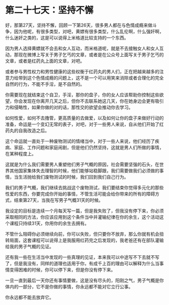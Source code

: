 # 第二十七天：坚持不懈

好，那第27天，坚持不懈，回顾一下第26天，很多男人都在与色情成瘾来做斗争，因为他呢，有很多类型，对吧，黄嫖有很多类型，什么乱伦啊，什么强奸啊，什么迷奸之类的，这是可以说得上米格道比较支持的一个东西。

因为男人选择黄嫖就不会去和女人互动，而米格道呢，就是不去接触女人和女人互动，那现在微博上写关于男子乞丐的文章，或者是在公众号上面写关于男子乞丐的文章，或者是红药丸上面的文章，对吧。

或者参与男性权力和男性健康的这些权衡于红药丸的男人们，正在把越来越多的注意力给带到这个色情成瘾的问题上，这不是一个可以用笑来消除或者合理化的完全自然的行为，不能不手淫，是不自然的。

你需要现在就结束这个自卫，手淫，那你的盘子，你的女人应该帮助你控制这些欲望，你会发现在你离开几天之后，但你不去联系她这几天，你在她身边会更有吸引力和侵略性，如果你做的对的话，那性交的欲望会推动你去学习。

如何性爱，如何不去撸管，更高质量的去做爱，以及如何让你的盘子来做好行动的准备，命运是一个变幻无常的表子，对吧，对于一些男人来说，自从他们开始了红药丸的自我改造之后。

这个命运就一直处于一种废物测试的情绪当中，对于一些人来说，他们经历了疾病、家庭、工作问题和家庭闹剧，但是他们仍然坚持，这就是男人们所做的事情，在某种程度上。

这就是为什么我们需要男人重塑他们男子气概的原因，社会需要坚强的石头，在世界其他国家集体失去理智的时候，他们能够站稳脚跟，我们需要做我们必须做的事情，当生活抛给我们废物测试的时候，我们回到我们自己行为。

我们的男子气概，我们继续去挑战这个废物测试，我们要结束你觉得多元化的那些性爱的东西，你要完成你开始的事情，不管生活可能会给你带来的所有的障碍方式，结束第27天，当我在写男子气概31天的时候。

我设定的目标是连续一个月每天写一篇，但是我失败了，但我没有停下来，你必须采取相同的方法，你应该应用到这个条件当中并灌输纪律在你的余生，这个活动这个课程只持续31天，你用你的余生去拥有。

不管什么阻碍你必须继续向前，你可以失败，但只要你不放弃，那么你就有机会扭转局面，这套课程可以说得上是我服用红药完之后发现的，我老爸还有在部队灌输给我的男子气概的见证。

还有我一些在生活当中发现的一些真理的见证，本来我可以中途写不下去就不写了，但是我没有，同样的道理也适用于你，有成千上百的理由可以解释为什么当事情变得困难的时候，你可以停下来，但是你没有停下来。

一旦一直到最后一天你还有事情要做，这是没有尽头的，阳刚之气，男子气概是你体内的一部分，它不是你做的事情，你永远都不能对它立行公事。

你永远都不能去放弃它。